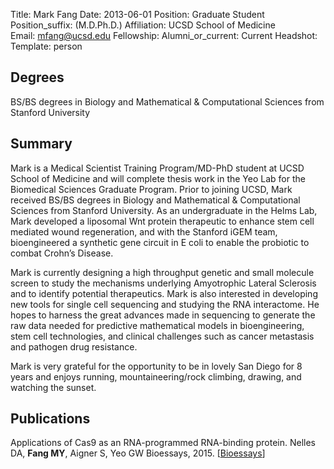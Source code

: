 Title: Mark Fang
Date: 2013-06-01
Position: Graduate Student
Position_suffix: (M.D.Ph.D.)
Affiliation: UCSD School of Medicine       
Email: mfang@ucsd.edu
Fellowship:
Alumni_or_current: Current
Headshot: 
Template: person
<!-- Status: draft -->

## Degrees

BS/BS degrees in Biology and Mathematical & Computational Sciences from Stanford University<br>

## Summary

Mark is a Medical Scientist Training Program/MD-PhD student at UCSD School of Medicine and will complete thesis work in the Yeo Lab for the Biomedical Sciences Graduate Program.  Prior to joining UCSD, Mark received BS/BS degrees in Biology and Mathematical & Computational Sciences from Stanford University.  As an undergraduate in the Helms Lab, Mark developed a liposomal Wnt protein therapeutic to enhance stem cell mediated wound regeneration, and with the Stanford iGEM team, bioengineered a synthetic gene circuit in E coli to enable the probiotic to combat Crohn’s Disease.

Mark is currently designing a high throughput genetic and small molecule screen to study the mechanisms underlying Amyotrophic Lateral Sclerosis and to identify potential therapeutics.  Mark is also interested in developing new tools for single cell sequencing and studying the RNA interactome.  He hopes to harness the great advances made in sequencing to generate the raw data needed for predictive mathematical models in bioengineering, stem cell technologies, and clinical challenges such as cancer metastasis and pathogen drug resistance.

Mark is very grateful for the opportunity to be in lovely San Diego for 8 years and enjoys running, mountaineering/rock climbing, drawing, and watching the sunset.

## Publications
Applications of Cas9 as an RNA-programmed RNA-binding protein. Nelles DA, **Fang MY**, Aigner S, Yeo GW
Bioessays, 2015. [[Bioessays](http://onlinelibrary.wiley.com/resolve/doi?DOI=10.1002/bies.201500001)]

